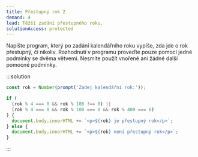 ```yaml
---
title: Přestupný rok 2
demand: 4
lead: Těžší zadání přestupného roku.
solutionAccess: protected
---
```


Napište program, který po zadání kalendářního roku vypíše, zda jde o rok přestupný, či nikoliv. Rozhodnutí v programu proveďte pouze pomocí jedné podmínky se dvěma větvemi. Nesmíte použít vnořené ani žádné další pomocné podmínky.

:::solution

```js
const rok = Number(prompt('Zadej kalendářní rok:'));

if (
  (rok % 4 === 0 && rok % 100 !== 0) ||
  (rok % 4 === 0 && rok % 100 === 0 && rok % 400 === 0)
) {
  document.body.innerHTML += `<p>${rok} je přestupný rok</p>`;
} else {
  document.body.innerHTML += `<p>${rok} není přestupný rok</p>`;
}
```

:::

